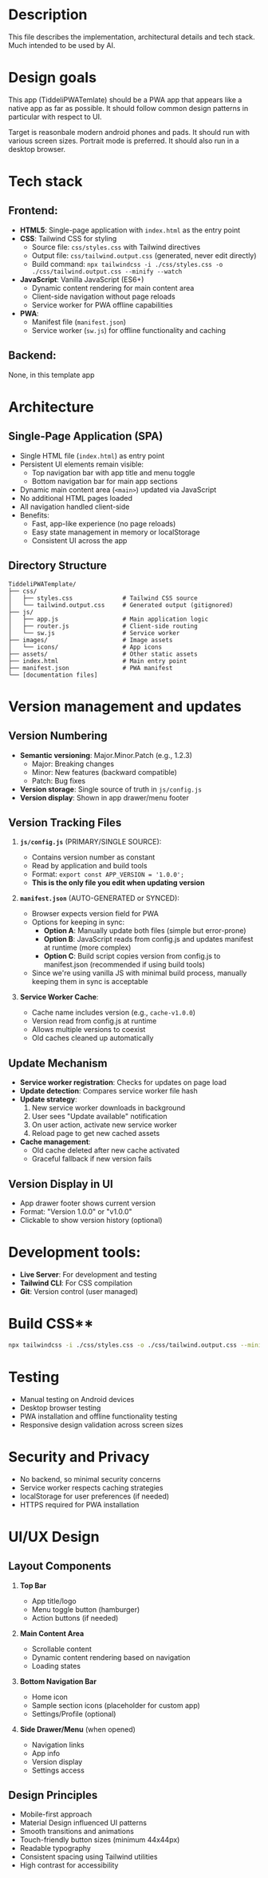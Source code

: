 # Description
This file describes the implementation, architectural details and tech stack. Much intended to be used by AI.

# Design goals
This app (TiddeliPWATemlate) should be a PWA app that appears like a native app as far as possible. It should follow common design patterns in particular with respect to UI.

Target is reasonbale modern android phones and pads. It should run with various screen sizes.  Portrait mode is preferred. It should also run in a desktop browser.

# Tech stack
## Frontend:
- **HTML5**: Single-page application with `index.html` as the entry point
- **CSS**: Tailwind CSS for styling
  - Source file: `css/styles.css` with Tailwind directives
  - Output file: `css/tailwind.output.css` (generated, never edit directly)
  - Build command: `npx tailwindcss -i ./css/styles.css -o ./css/tailwind.output.css --minify --watch`
- **JavaScript**: Vanilla JavaScript (ES6+)
  - Dynamic content rendering for main content area
  - Client-side navigation without page reloads
  - Service worker for PWA offline capabilities
- **PWA**: 
  - Manifest file (`manifest.json`)
  - Service worker (`sw.js`) for offline functionality and caching

## Backend:
None, in this template app

# Architecture
## Single-Page Application (SPA)
- Single HTML file (`index.html`) as entry point
- Persistent UI elements remain visible:
  - Top navigation bar with app title and menu toggle
  - Bottom navigation bar for main app sections
- Dynamic main content area (`<main>`) updated via JavaScript
- No additional HTML pages loaded
- All navigation handled client-side
- Benefits:
  - Fast, app-like experience (no page reloads)
  - Easy state management in memory or localStorage
  - Consistent UI across the app

## Directory Structure
```
TiddeliPWATemplate/
├── css/
│   ├── styles.css              # Tailwind CSS source
│   └── tailwind.output.css     # Generated output (gitignored)
├── js/
│   ├── app.js                  # Main application logic
│   ├── router.js               # Client-side routing
│   └── sw.js                   # Service worker
├── images/                     # Image assets
│   └── icons/                  # App icons
├── assets/                     # Other static assets
├── index.html                  # Main entry point
├── manifest.json               # PWA manifest
└── [documentation files]
```

# Version management and updates

## Version Numbering
- **Semantic versioning**: Major.Minor.Patch (e.g., 1.2.3)
  - Major: Breaking changes
  - Minor: New features (backward compatible)
  - Patch: Bug fixes
- **Version storage**: Single source of truth in `js/config.js`
- **Version display**: Shown in app drawer/menu footer

## Version Tracking Files
1. **`js/config.js`** (PRIMARY/SINGLE SOURCE): 
   - Contains version number as constant
   - Read by application and build tools
   - Format: `export const APP_VERSION = '1.0.0';`
   - **This is the only file you edit when updating version**

2. **`manifest.json`** (AUTO-GENERATED or SYNCED):
   - Browser expects version field for PWA
   - Options for keeping in sync:
     - **Option A**: Manually update both files (simple but error-prone)
     - **Option B**: JavaScript reads from config.js and updates manifest at runtime (more complex)
     - **Option C**: Build script copies version from config.js to manifest.json (recommended if using build tools)
   - Since we're using vanilla JS with minimal build process, manually keeping them in sync is acceptable

3. **Service Worker Cache**:
   - Cache name includes version (e.g., `cache-v1.0.0`)
   - Version read from config.js at runtime
   - Allows multiple versions to coexist
   - Old caches cleaned up automatically

## Update Mechanism
- **Service worker registration**: Checks for updates on page load
- **Update detection**: Compares service worker file hash
- **Update strategy**:
  1. New service worker downloads in background
  2. User sees "Update available" notification
  3. On user action, activate new service worker
  4. Reload page to get new cached assets
- **Cache management**: 
  - Old cache deleted after new cache activated
  - Graceful fallback if new version fails

## Version Display in UI
- App drawer footer shows current version
- Format: "Version 1.0.0" or "v1.0.0"
- Clickable to show version history (optional)

# Development tools:
- **Live Server**: For development and testing
- **Tailwind CLI**: For CSS compilation
- **Git**: Version control (user managed)

# Build CSS**
   ```bash
   npx tailwindcss -i ./css/styles.css -o ./css/tailwind.output.css --minify --watch
   ```


# Testing
- Manual testing on Android devices
- Desktop browser testing
- PWA installation and offline functionality testing
- Responsive design validation across screen sizes

# Security and Privacy
- No backend, so minimal security concerns
- Service worker respects caching strategies
- localStorage for user preferences (if needed)
- HTTPS required for PWA installation

# UI/UX Design
## Layout Components
1. **Top Bar**
   - App title/logo
   - Menu toggle button (hamburger)
   - Action buttons (if needed)

2. **Main Content Area**
   - Scrollable content
   - Dynamic content rendering based on navigation
   - Loading states

3. **Bottom Navigation Bar**
   - Home icon
   - Sample section icons (placeholder for custom app)
   - Settings/Profile (optional)

4. **Side Drawer/Menu** (when opened)
   - Navigation links
   - App info
   - Version display
   - Settings access

## Design Principles
- Mobile-first approach
- Material Design influenced UI patterns
- Smooth transitions and animations
- Touch-friendly button sizes (minimum 44x44px)
- Readable typography
- Consistent spacing using Tailwind utilities
- High contrast for accessibility

